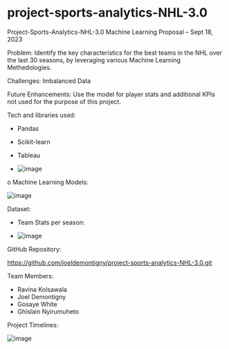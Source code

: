 # project-sports-analytics-NHL-3.0

Project-Sports-Analytics-NHL-3.0
Machine Learning Proposal – Sept 18, 2023

Problem: Identify the key characteristics for the best teams in the NHL over the last 30 seasons, by leveraging various Machine Learning Methedologies.

Challenges: Imbalanced Data

Future Enhancements: Use the model for player stats and additional KPIs not used for the purpose of this project.

Tech and libraries used:
-	Pandas

-	Scikit-learn

-	Tableau

-	![image](https://github.com/joeldemontigny/project-sports-analytics-NHL-3.0/assets/130711180/da4b5d7b-6805-4547-98c6-b99b5b1bfb4b)

o	Machine Learning Models:

![image](https://github.com/joeldemontigny/project-sports-analytics-NHL-3.0/assets/130711180/0abb9d1a-7882-4cdf-9d9a-5b647511e6ea)

Dataset:
-	Team Stats per season:

-	![image](https://github.com/joeldemontigny/project-sports-analytics-NHL-3.0/assets/130711180/136e17ad-e829-49b9-b9db-d20a1422690c)

GitHub Repository:

https://github.com/joeldemontigny/project-sports-analytics-NHL-3.0.git

Team Members:
-	Ravina Kolsawala
-	Joel Demontigny
-	Gosaye White
-	Ghislain Nyirumuheto

Project Timelines:

![image](https://github.com/joeldemontigny/project-sports-analytics-NHL-3.0/assets/130711180/4b0d9e15-7d0e-4287-8483-ce98dc78e3c5)

